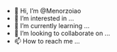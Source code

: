 - 👋 Hi, I’m @Menorzoiao
- 👀 I’m interested in ...
- 🌱 I’m currently learning ...
- 💞️ I’m looking to collaborate on ...
- 📫 How to reach me ...

<!---
Menorzoiao/Menorzoiao is a ✨ special ✨ repository because its `README.md` (this file) appears on your GitHub profile.
You can click the Preview link to take a look at your changes.
--->
